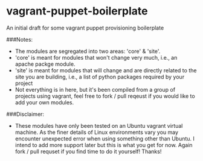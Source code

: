 vagrant-puppet-boilerplate
==========================

An initial draft for some vagrant puppet provisioning boilerplate

###Notes:
* The modules are segregated into two areas: 'core' & 'site'.
* 'core' is meant for modules that won't change very much, i.e., an apache packge module.
* 'site' is meant for modules that will change and are directly related to the site you are building, i.e., a list of python packages required by your project
* Not everything is in here, but it's been compiled from a group of projects using vagrant, feel free to fork / pull reqeust if you would like to add your own modules.

###Disclaimer:
* These modules have only been tested on an Ubuntu vagrant virtual machine. As the finer details of Linux environments vary you may encounter unexpected error when using something other than Ubuntu. I intend to add more support later but this is what you get for now. Again fork / pull requset if you find time to do it yourself! Thanks!